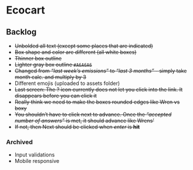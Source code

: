 # Ecocart

## Backlog

- ~~Unbolded all text (except some places that are indicated)~~
- ~~Box shape and color are different (all white boxes)~~
- ~~Thinner box outline~~
- ~~Lighter gray box outline `#A6A6A6`~~
- ~~Changed from _“last week’s emissions”_ to _“last 3 months”_ - simply take month calc. and multiply by 3~~
- Different emojis (uploaded to assets folder)
- ~~Last screen: The ? icon currently does not let you click into the link. It disappears before you can click it~~
- ~~Really think we need to make the boxes rounded edges like Wren vs boxy~~
- ~~You shouldn’t have to click next to advance. Once the _“accepted number of answers”_ is met, it should advance like Wrens’~~
- ~~If not, then Next should be clicked when _enter_ is **hit**~~

### Archived

- Input validations
- Mobile responsive